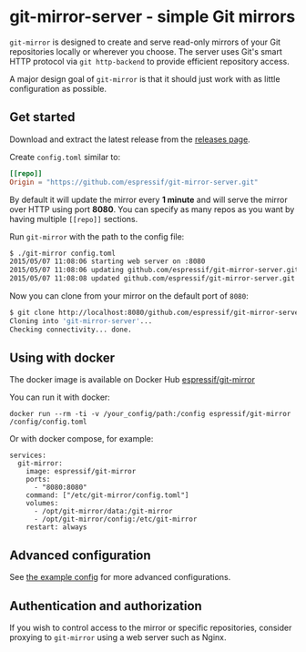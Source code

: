 # git-mirror-server - simple Git mirrors

`git-mirror` is designed to create and serve read-only mirrors of your Git repositories locally or wherever you choose.
The server uses Git's smart HTTP protocol via `git http-backend` to provide efficient repository access.


A major design goal of `git-mirror` is that it should just work with as little configuration as possible.

## Get started

Download and extract the latest release from the [releases page](https://github.com/espressif/git-mirror-server/releases).

Create `config.toml` similar to:

```toml
[[repo]]
Origin = "https://github.com/espressif/git-mirror-server.git"
```

By default it will update the mirror every **1 minute** and will serve the mirror over HTTP using port **8080**. You can specify as many repos as you want by having multiple `[[repo]]` sections.

Run `git-mirror` with the path to the config file:

```bash
$ ./git-mirror config.toml
2015/05/07 11:08:06 starting web server on :8080
2015/05/07 11:08:06 updating github.com/espressif/git-mirror-server.git
2015/05/07 11:08:08 updated github.com/espressif/git-mirror-server.git
```

Now you can clone from your mirror on the default port of `8080`:

```bash
$ git clone http://localhost:8080/github.com/espressif/git-mirror-server.git
Cloning into 'git-mirror-server'...
Checking connectivity... done.
```

## Using with docker

The docker image is available on Docker Hub [espressif/git-mirror](https://hub.docker.com/r/espressif/git-mirror)


You can run it with docker:

```
docker run --rm -ti -v /your_config/path:/config espressif/git-mirror /config/config.toml
```

Or with docker compose, for example:

```
services:
  git-mirror:
    image: espressif/git-mirror
    ports:
      - "8080:8080"
    command: ["/etc/git-mirror/config.toml"]
    volumes:
      - /opt/git-mirror/data:/git-mirror
      - /opt/git-mirror/config:/etc/git-mirror
    restart: always
```

## Advanced configuration

See [the example config](example-config.toml) for more advanced configurations.

## Authentication and authorization

If you wish to control access to the mirror or specific repositories, consider proxying to `git-mirror` using a web server such as Nginx.
